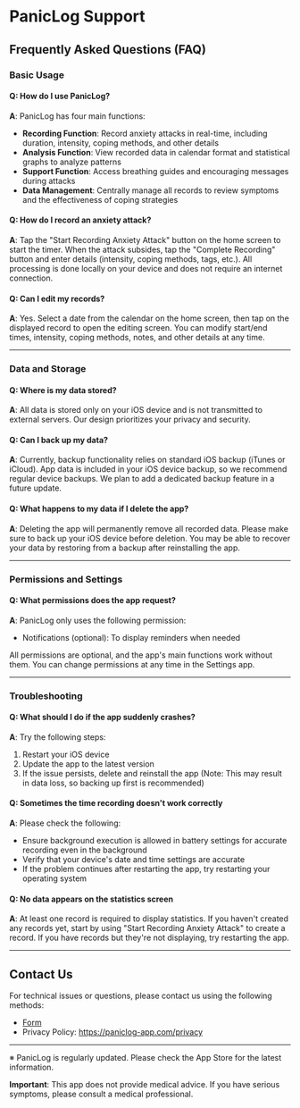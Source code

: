 # PanicLog Support

## Frequently Asked Questions (FAQ)

### Basic Usage

#### Q: How do I use PanicLog?
**A**: PanicLog has four main functions:
- **Recording Function**: Record anxiety attacks in real-time, including duration, intensity, coping methods, and other details
- **Analysis Function**: View recorded data in calendar format and statistical graphs to analyze patterns
- **Support Function**: Access breathing guides and encouraging messages during attacks
- **Data Management**: Centrally manage all records to review symptoms and the effectiveness of coping strategies

#### Q: How do I record an anxiety attack?
**A**: Tap the "Start Recording Anxiety Attack" button on the home screen to start the timer. When the attack subsides, tap the "Complete Recording" button and enter details (intensity, coping methods, tags, etc.). All processing is done locally on your device and does not require an internet connection.

#### Q: Can I edit my records?
**A**: Yes. Select a date from the calendar on the home screen, then tap on the displayed record to open the editing screen. You can modify start/end times, intensity, coping methods, notes, and other details at any time.

---

### Data and Storage

#### Q: Where is my data stored?
**A**: All data is stored only on your iOS device and is not transmitted to external servers. Our design prioritizes your privacy and security.

#### Q: Can I back up my data?
**A**: Currently, backup functionality relies on standard iOS backup (iTunes or iCloud). App data is included in your iOS device backup, so we recommend regular device backups. We plan to add a dedicated backup feature in a future update.

#### Q: What happens to my data if I delete the app?
**A**: Deleting the app will permanently remove all recorded data. Please make sure to back up your iOS device before deletion. You may be able to recover your data by restoring from a backup after reinstalling the app.

---

### Permissions and Settings

#### Q: What permissions does the app request?
**A**: PanicLog only uses the following permission:
- Notifications (optional): To display reminders when needed

All permissions are optional, and the app's main functions work without them. You can change permissions at any time in the Settings app.

---

### Troubleshooting

#### Q: What should I do if the app suddenly crashes?
**A**: Try the following steps:
1. Restart your iOS device
2. Update the app to the latest version
3. If the issue persists, delete and reinstall the app (Note: This may result in data loss, so backing up first is recommended)

#### Q: Sometimes the time recording doesn't work correctly
**A**: Please check the following:
- Ensure background execution is allowed in battery settings for accurate recording even in the background
- Verify that your device's date and time settings are accurate
- If the problem continues after restarting the app, try restarting your operating system

#### Q: No data appears on the statistics screen
**A**: At least one record is required to display statistics. If you haven't created any records yet, start by using "Start Recording Anxiety Attack" to create a record. If you have records but they're not displaying, try restarting the app.

---

## Contact Us

For technical issues or questions, please contact us using the following methods:
- [Form](https://forms.gle/je7u4qhwCDQAeUym8)
- Privacy Policy: https://paniclog-app.com/privacy

---

※ PanicLog is regularly updated. Please check the App Store for the latest information.

**Important**: This app does not provide medical advice. If you have serious symptoms, please consult a medical professional.
